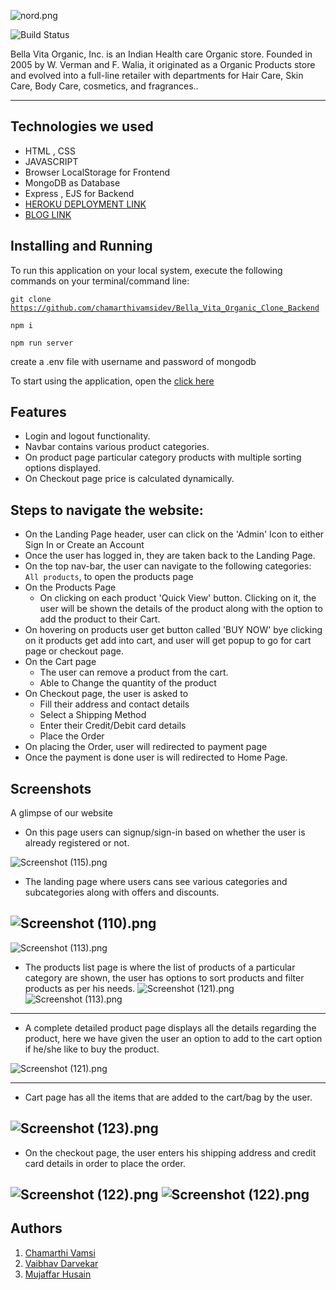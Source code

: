 ![nord.png](https://cdn.shopify.com/s/files/1/0054/6665/2718/files/bvo-updated-logo-2.png?v=1624107079)

![Build Status](https://cdn.hashnode.com/res/hashnode/image/upload/v1639927185177/diTNoIr4q.png?w=1600&h=840&fit=crop&crop=entropy&auto=compress)

Bella Vita Organic, Inc. is an Indian Health care Organic store. Founded in 2005 by W. Verman and F. Walia, it originated as a Organic Products store and evolved into a full-line retailer with departments for Hair Care, Skin Care, Body Care, cosmetics, and fragrances..

---


## Technologies we used
<!-- <hr> -->
- HTML , CSS
- JAVASCRIPT
- Browser LocalStorage for Frontend
- MongoDB as Database
- Express , EJS for Backend
- [HEROKU DEPLOYMENT LINK](https://bellavitaorganic-cloned.herokuapp.com)
- [BLOG LINK](https://hashnode.com/post/bella-vita-organic-website-clone-with-backendnodejs-express-and-mongodb-ckyr90iqh000e4us14slw6ycr)

## Installing and Running
<!-- <hr> -->
To run this application on your local system, execute the following commands on your terminal/command line:
  
  <code>git clone https://github.com/chamarthivamsidev/Bella_Vita_Organic_Clone_Backend</code>
  
  <code>npm i</code> 
  
  <code>npm run server</code> 
  
  create a .env file with username and password of mongodb
  

To start using the application, open the <a href="https://bellavitaorganic-cloned.herokuapp.com" target="_blank">[click here](https://bellavitaorganic-cloned.herokuapp.com)</a> 

## Features 
<!-- --- -->
- Login and logout functionality.
- Navbar contains various product categories.
- On product page particular category products with multiple sorting options displayed.
- On Checkout page price is calculated dynamically.

## Steps to navigate the website:
<!-- <hr> -->
- On the Landing Page header, user can click on the 'Admin' Icon to either Sign In or Create an Account
- Once the user has logged in, they are taken back to the Landing Page.
- On the top nav-bar, the user can navigate to the following categories: `All products`, to open the products page
- On the Products Page 
  - On clicking on each product 'Quick View' button. Clicking on it, the user will be shown the details of the product along with the option to add the product to their Cart.
- On hovering on products user get button called 'BUY NOW' bye clicking on it products get add into cart, and user will get popup to go for cart page or checkout page.
- On the Cart page
  - The user can remove a product from the cart.
  - Able to Change the quantity of the product
- On Checkout page, the user is asked to
  - Fill their address and contact details
  - Select a Shipping Method
  - Enter their Credit/Debit card details
  - Place the Order
- On placing the Order, user will redirected to payment page
- Once the payment is done user is will redirected to Home Page.
  

## Screenshots
<!-- --- -->
A glimpse of our website

- On this page users can signup/sign-in based on whether the user is already registered or not.

![Screenshot (115).png](https://cdn.hashnode.com/res/hashnode/image/upload/v1639927839884/4iulQfuXj.png?auto=compress)
- The landing page where users cans see various categories and subcategories along with offers and discounts.


![Screenshot (110).png](	https://cdn.hashnode.com/res/hashnode/image/upload/v1639927185177/diTNoIr4q.png?auto=compress)
---


![Screenshot (113).png](https://cdn.hashnode.com/res/hashnode/image/upload/v1639927362366/9XZqQtnu_.png?auto=compress)

- The products list page is where the list of products of a particular category are shown, the user has options to sort products and filter products as per his needs.
![Screenshot (121).png](https://cdn.hashnode.com/res/hashnode/image/upload/v1639929001512/ASDuGgFPR.png?auto=compress)
![Screenshot (113).png](https://cdn.hashnode.com/res/hashnode/image/upload/v1639927503511/CQeMJ80WI.png?auto=compress)
	
---
- A complete detailed product page displays all the details regarding the product, here we have given the user an option to add to the cart option if he/she like to buy the product.


![Screenshot (121).png](https://cdn.hashnode.com/res/hashnode/image/upload/v1642939092811/M3Pjd5mt-.png?auto=compress)

---
- Cart page has all the items that are added to the cart/bag by the user.

![Screenshot (123).png](https://cdn.hashnode.com/res/hashnode/image/upload/v1639929128790/wHpCOmGOu.png?auto=compress)
---
- On the checkout page, the user enters his shipping address and credit card details in order to place the order.

![Screenshot (122).png](https://cdn.hashnode.com/res/hashnode/image/upload/v1639929451111/naWajOWXD.png?auto=compress)
![Screenshot (122).png](https://cdn.hashnode.com/res/hashnode/image/upload/v1639929567030/JsHdxOAAeM.png?auto=compress)
---


## Authors

  1. [Chamarthi Vamsi](https://github.com/chamarthivamsidev) 
  2. [Vaibhav Darvekar](https://github.com/vaibhav123-dev) 
  3. [Mujaffar Husain](https://github.com/mujhusain) 
 
  
  
  
  


